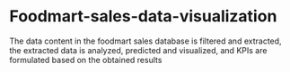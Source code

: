 # Foodmart-sales-data-visualization
The data content in the foodmart sales database is filtered and extracted, the extracted data is analyzed, predicted and visualized, and KPIs are formulated based on the obtained results
